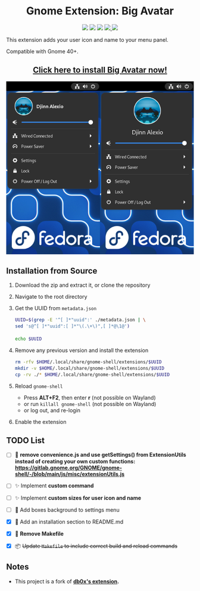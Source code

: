 <h1 align = "center">
    Gnome Extension: Big Avatar
</h1>

<p align="center">
    <img src="https://img.shields.io/github/languages/top/GustavoPeredo/Big-Avatar-Gnome-Shell-Extension.svg?style=for-the-badge">
    <img src="https://img.shields.io/github/languages/code-size/GustavoPeredo/Big-Avatar-Gnome-Shell-Extension.svg?style=for-the-badge">
    <img src="https://img.shields.io/github/repo-size/GustavoPeredo/Big-Avatar-Gnome-Shell-Extension.svg?style=for-the-badge">
    <a href="LICENSE">
        <img src="https://img.shields.io/github/license/GustavoPeredo/Big-Avatar-Gnome-Shell-Extension.svg?style=for-the-badge&color=blue">
    </a>
    <a href="https://extensions.gnome.org/extension/3488/big-avatar/">
        <img src="https://img.shields.io/website/https/extensions.gnome.org/extension/3488/big-avatar.svg?down_message=offline&label=extensions.gnome.org&style=for-the-badge&up_color=blue&up_message=online">
    </a>
</p>

This extension adds your user icon and name to your menu panel.

Compatible with Gnome 40+.

<h2 align="center">
    <a href="https://extensions.gnome.org/extension/3488/big-avatar/">
    Click here to install Big Avatar now!
    </a>
</h2>

![screenshot](screenshot.png)

## Installation from Source

1. Download the zip and extract it, or clone the repository

2. Navigate to the root directory

3. Get the UUID from `metadata.json`

    ```bash
    UUID=$(grep -E '^[ ]*"uuid":' ./metadata.json | \
    sed 's@^[ ]*"uuid":[ ]*"\(.\+\)",[ ]*@\1@')

    echo $UUID
    ```

4. Remove any previous version and install the extension

    ```bash
    rm -rfv $HOME/.local/share/gnome-shell/extensions/$UUID
    mkdir -v $HOME/.local/share/gnome-shell/extensions/$UUID
    cp -rv ./* $HOME/.local/share/gnome-shell/extensions/$UUID
    ```

5. Reload `gnome-shell`
   - Press **ALT+F2**, then enter **r** (not possible on Wayland)
   - or run `killall gnome-shell` (not possible on Wayland)
   - or log out, and re-login

6. Enable the extension

## TODO List

- [ ] :rocket: **remove convenience.js and use getSettings() from ExtensionUtils
instead of creating your own custom functions:
<https://gitlab.gnome.org/GNOME/gnome-shell/-/blob/main/js/misc/extensionUtils.js>**

- [ ] :sparkles: Implement **custom command**

- [ ] :sparkles: Implement **custom sizes for user icon and name**

- [ ] :lipstick: Add boxes background to settings menu

- [x] :memo: Add an installation section to README.md

- [x] :rocket: **Remove Makefile**

- [x] :package: ~~Update `Makefile` to include correct build and reload commands~~

## Notes

- This project is a fork of **[db0x's extension](https://github.com/db0x/bigavatar-db0x.de).**
